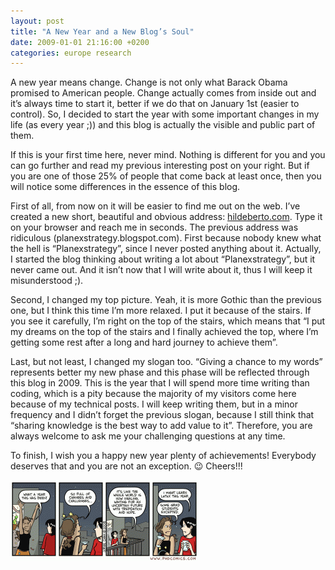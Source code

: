 ```yaml
---
layout: post
title: "A New Year and a New Blog’s Soul"
date: 2009-01-01 21:16:00 +0200
categories: europe research
---
```


A new year means change. Change is not only what Barack Obama promised to American people. Change actually comes from inside out and it’s always time to start it, better if we do that on January 1st (easier to control). So, I decided to start the year with some important changes in my life (as every year ;)) and this blog is actually the visible and public part of them.

If this is your first time here, never mind. Nothing is different for you and you can go further and read my previous interesting post on your right. But if you are one of those 25% of people that come back at least once, then you will notice some differences in the essence of this blog.

First of all, from now on it will be easier to find me out on the web. I’ve created a new short, beautiful and obvious address: <a href="http://hildeberto.com">hildeberto.com</a>. Type it on your browser and reach me in seconds. The previous address was ridiculous (planexstrategy.blogspot.com). First because nobody knew what the hell is “Planexstrategy”, since I never posted anything about it. Actually, I started the blog thinking about writing a lot about “Planexstrategy”, but it never came out. And it isn’t now that I will write about it, thus I will keep it misunderstood ;).

Second, I changed my top picture. Yeah, it is more Gothic than the previous one, but I think this time I’m more relaxed. I put it because of the stairs. If you see it carefully, I’m right on the top of the stairs, which means that “I put my dreams on the top of the stairs and I finally achieved the top, where I’m getting some rest after a long and hard journey to achieve them”.

Last, but not least, I changed my slogan too. “Giving a chance to my words” represents better my new phase and this phase will be reflected through this blog in 2009. This is the year that I will spend more time writing than coding, which is a pity because the majority of my visitors come here because of my technical posts. I will keep writing them, but in a minor frequency and I didn’t forget the previous slogan, because I still think that “sharing knowledge is the best way to add value to it”. Therefore, you are always welcome to ask me your challenging questions at any time.

To finish, I wish you a happy new year plenty of achievements! Everybody deserves that and you are not an exception. 😉 Cheers!!!

![phd123108s-300x130.gif](/images/posts/phd123108s-300x130.gif)
